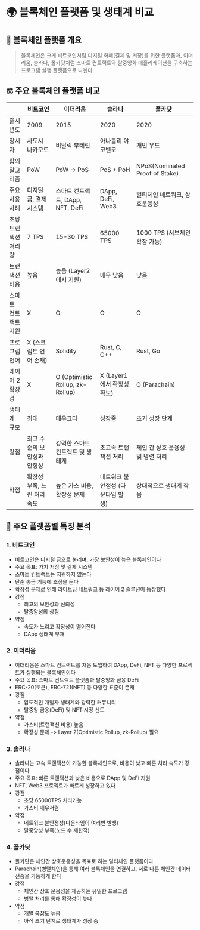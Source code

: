 # 🌍 블록체인 플랫폼 및 생태계 비교

## 🔎 블록체인 플랫폼 개요
> 블록체인은 크게 비트코인처럼 디지털 화폐(결제 및 저장)를 위한 플랫폼과,
> 이더리움, 솔라나, 폴카닷처럼 스마트 컨트랙트와 탈중앙화 애플리케이션을 구축하는 프로그램 실행 플랫폼으로 나뉜다.

## ⚖️ 주요 블록체인 플랫폼 비교
|             | 비트코인             | 이더리움                             | 솔라나                 | 폴카닷                            |
|-------------|------------------|----------------------------------|---------------------|--------------------------------|
| 출시년도        | 2009             | 2015                             | 2020                | 2020                           |
| 창시자         | 사토시 나카모토         | 비탈릭 부테린                          | 아나틀리 야코벤코           | 개빈 우드                          |
| 합의 알고리즘     | PoW              | PoW -> PoS                       | PoS + PoH           | NPoS(Nominated Proof of Stake) |
| 주요 사용 사례    | 디지털 금, 결제 시스템    | 스마트 컨트랙트, DApp, NFT, DeFi        | DApp, DeFi, Web3    | 멀티체인 네트워크, 상호운용성               |
| 초당 트랜잭션 처리량 | 7 TPS            | 15-30 TPS                        | 65000 TPS           | 1000 TPS (서브체인 확장 가능)          |
| 트랜잭션 비용     | 높음               | 높음 (Layer2에서 지원)                 | 매우 낮음               | 낮음                             |
| 스마트 컨트랙트 지원 | X                | O                                | O                   | O                              |
| 프로그램 언어     | X (스크립트 언어 존재)   | Solidity                         | Rust, C, C++        | Rust, Go                       |
| 레이어 2 확장성   | X                | O (Optimistic Rollup, zk-Rollup) | X (Layer1에서 확장성 확보) | O (Parachain)                  |
| 생태계 규모      | 최대               | 매우크다                             | 성장중                 | 초기 성장 단계                       |
| 강점          | 최고 수준의 보안성과 안정성  | 강력한 스마트 컨트랙트 및 생태계               | 초고속 트랜잭션 처리         | 체인 간 상호 운용성 및 병렬 처리            |
| 약점          | 확장성 부족, 느린 처리 속도 | 높은 가스 비용, 확장성 문제                 | 네트워크 불안정성 (다운타임 발생) | 상대적으로 생태계 작음                   |

## 🔗 주요 플랫폼별 특징 분석
### 1. 비트코인
- 비트코인은 디지털 금으로 불리며, 가장 보안성이 높은 블록체인이다
- 주요 목표: 가치 저장 및 결제 시스템
- 스마트 컨트랙트는 지원하지 않는다
- 단순 송금 기능에 초점을 둔다
- 확장성 문제로 인해 라이트닝 네트워크 등 레이어 2 솔루션이 등장했다
- 강점
  - 최고의 보안성과 신뢰성
  - 탈중앙성의 상징
- 약점
  - 속도가 느리고 확장성이 떨어진다
  - DApp 생태계 부재

### 2. 이더리움
- 이더리움은 스마트 컨트랙트를 처음 도입하여 DApp, DeFi, NFT 등 다양한 프로젝트가 실행되는 블록체인이다
- 주요 목표: 스마트 컨트랙트 플랫폼과 탈중앙화 금융 DeFi
- ERC-20(토큰), ERC-721(NFT) 등 다양한 표준이 존재
- 강점
  - 압도적인 개발자 생태계와 강력한 커뮤니티
  - 탈중앙 금융(DeFi) 및 NFT 시장 선도
- 약점
  - 가스비(트랜잭션 비용) 높음
  - 확장성 문제 -> Layer 2(Optimistic Rollup, zk-Rollup) 필요

### 3. 솔라나
- 솔라나는 고속 트랜잭션이 가능한 블록체인으로, 비용이 낮고 빠른 처리 속도가 강점이다
- 주요 목표: 빠른 트랜잭션과 낮은 비용으로 DApp 및 DeFi 지원
- NFT, Web3 프로젝트가 빠르게 성장하고 있다
- 강점
  - 초당 65000TPS 처리가능
  - 가스비 매우저렴
- 약점
  - 네트워크 불안정성(다운타임이 여러번 발생)
  - 탈중앙성 부족(노드 수 제한적)

### 4. 폴카닷
- 폴카닷은 체인간 상호운용성을 목표로 하는 멀티체인 플랫폼이다
- Parachain(병렬체인)을 통해 여러 블록체인을 연결하고, 서로 다른 체인간 데이터 전송을 가능하게 한다
- 강점
  - 체인간 상호 운용성을 제공하는 유일한 프로그램
  - 병렬 처리를 통해 확장성이 높다
- 약점
  - 개발 복잡도 높음
  - 아직 초기 단계로 생태계가 성장 중

